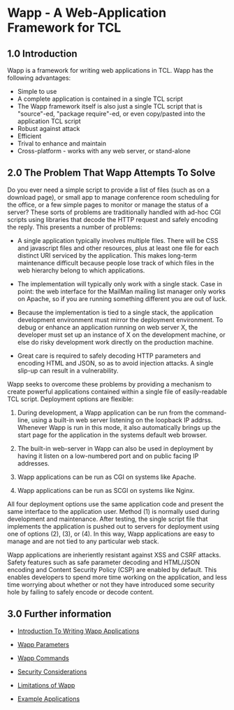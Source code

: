 Wapp - A Web-Application Framework for TCL
==========================================

1.0 Introduction
----------------

Wapp is a framework for writing web applications in TCL.
Wapp has the following advantages:

  *   Simple to use
  *   A complete application is contained in a single TCL script
  *   The Wapp framework itself is also just a single TCL script
      that is "source"-ed, "package require"-ed, 
      or even copy/pasted into the application TCL script
  *   Robust against attack
  *   Efficient
  *   Trival to enhance and maintain
  *   Cross-platform - works with any web server, or stand-alone


2.0 The Problem That Wapp Attempts To Solve
-------------------------------------------

Do you ever need
a simple script to provide a list of files (such as on a download page),
or small app to manage conference room scheduling for the office, or
a few simple pages to monitor or manage the status of a server?
These sorts of problems are traditionally handled with ad-hoc
CGI scripts using libraries that decode the HTTP request and
safely encoding the reply.  This presents a number of problems:

  *   A single application typically involves multiple files.  There
      will be CSS and javascript files and other resources, plus at
      least one file for each distinct URI serviced by the application.
      This makes long-term maintenance difficult because people lose
      track of which files in the web hierarchy belong to which applications.

  *   The implementation will typically only work with a single
      stack.  Case in point:  the web interface for the MailMan
      mailing list manager only works on Apache, so if you are running
      something different you are out of luck.

  *   Because the implementation is tied to a single stack, the
      application development environment must mirror the deployment
      environment.  To debug or enhance an application running on
      web server X, the developer must set up an instance of X on the
      development machine, or else do risky development work directly
      on the production machine.

  *   Great care is required to safely decoding HTTP parameters and
      encoding HTML and JSON, so as to avoid injection attacks.
      A single slip-up can result in a vulnerability.

Wapp seeks to overcome these problems by providing a mechanism to create
powerful applications contained within a single file of easily-readable
TCL script.  Deployment options are flexible:

  1.  During development, a Wapp application can be run from the
      command-line, using a built-in web server listening on the
      loopback IP addrss.  Whenever Wapp is run in this mode, it
      also automatically brings up the start page for the application
      in the systems default web browser.

  2.  The built-in web-server in Wapp can also be used in deployment
      by having it listen on a low-numbered port and on public facing
      IP addresses.

  3.  Wapp applications can be run as CGI on systems like Apache.

  4.  Wapp applications can be run as SCGI on systems like Nginx.

All four deployment options use the same application code and present the
same interface to the application user.  Method (1) is normally used during
development and maintenance.  After testing, the single script file
that implements
the application is pushed out to servers for deployment using one of 
options (2), (3), or (4).  In this way, Wapp applications are easy to 
manage and are not tied to any particular web stack.

Wapp applications are inheriently resistant against XSS and CSRF attacks.
Safety features such as safe parameter decoding and HTML/JSON encoding and
Content Security Policy (CSP) are enabled by default.  This enables
developers to spend more time working on the application, and less
time worrying about whether or not they have introduced some security
hole by failing to safely encode or decode content.

3.0 Further information
-----------------------

  *  [Introduction To Writing Wapp Applications](docs/intro.md)

  *  [Wapp Parameters](docs/params.md)

  *  [Wapp Commands](docs/commands.md)

  *  [Security Considerations](docs/security.md)

  *  [Limitations of Wapp](docs/limitations.md)

  *  [Example Applications](/file/examples)
